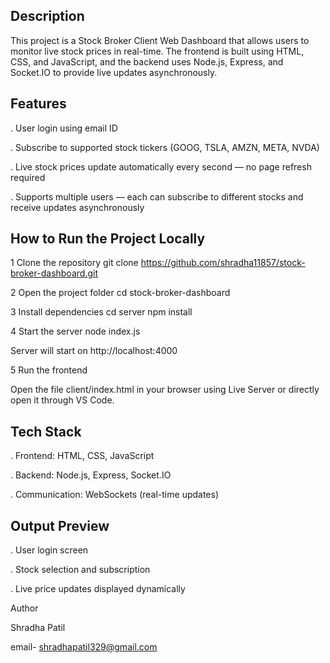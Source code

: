 
## Description

This project is a Stock Broker Client Web Dashboard that allows users to monitor live stock prices in real-time.
The frontend is built using HTML, CSS, and JavaScript, and the backend uses Node.js, Express, and Socket.IO to provide live updates asynchronously.

## Features

. User login using email ID

. Subscribe to supported stock tickers (GOOG, TSLA, AMZN, META, NVDA)

. Live stock prices update automatically every second — no page refresh required

. Supports multiple users — each can subscribe to different stocks and receive updates asynchronously

## How to Run the Project Locally
1️ Clone the repository
git clone https://github.com/shradha11857/stock-broker-dashboard.git

2️ Open the project folder
cd stock-broker-dashboard

3️ Install dependencies
cd server
npm install

4️ Start the server
node index.js


Server will start on http://localhost:4000

5️ Run the frontend

Open the file client/index.html in your browser using Live Server or directly open it through VS Code.

## Tech Stack

. Frontend: HTML, CSS, JavaScript

. Backend: Node.js, Express, Socket.IO

. Communication: WebSockets (real-time updates)

## Output Preview

. User login screen

. Stock selection and subscription

. Live price updates displayed dynamically

 Author

Shradha Patil

email- shradhapatil329@gmail.com
